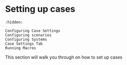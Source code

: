 # Setting up cases

```{toctree}
:hidden:

Configuring Case Settings
Configuring scenarios
Configuring Systems
Case Settings Tab
Running Macros
```

This section will walk you through on how to set up cases 